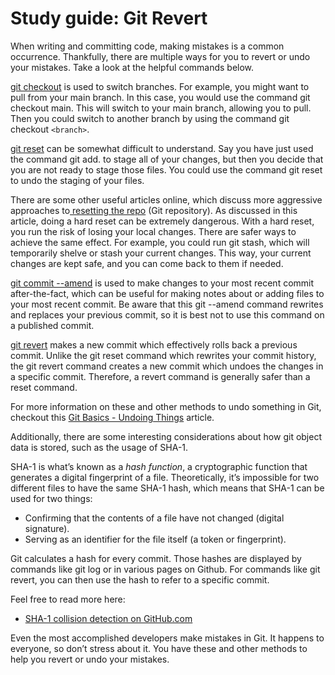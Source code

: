 # Study guide: Git Revert

When writing and committing code, making mistakes is a common occurrence. Thankfully, there are multiple ways for you to revert or undo your mistakes. Take a look at the helpful commands below.

[git checkout](https://git-scm.com/docs/git-checkout) is used to switch branches. For example, you might want to pull from your main branch. In this case, you would use the command git checkout main. This will switch to your main branch, allowing you to pull. Then you could switch to another branch by using the command  git checkout `<branch>`.

[git reset](https://git-scm.com/docs/git-reset#_examples)  can be somewhat difficult to understand. Say you have just used the command git add. to stage all of your changes, but then you decide that you are not ready to stage those files. You could use the command git reset to undo the staging of your files.

There are some other useful articles online, which discuss more aggressive approaches to[ resetting the repo](https://jwiegley.github.io/git-from-the-bottom-up/3-Reset/4-doing-a-hard-reset.html) (Git repository). As discussed in this article, doing a hard reset can be extremely dangerous. With a hard reset, you run the risk of losing your local changes. There are safer ways to achieve the same effect. For example, you could run git stash, which will temporarily shelve or stash your current changes. This way, your current changes are kept safe, and you can come back to them if needed.

[git commit --amend](https://git-scm.com/docs/git-commit#Documentation/git-commit.txt---amend) is used to make changes to your most recent commit after-the-fact, which can be useful for making notes about or adding files to your most recent commit. Be aware that this git --amend command rewrites and replaces your previous commit, so it is best not to use this command on a published commit.

[git revert](https://git-scm.com/docs/git-revert) makes a new commit which effectively rolls back a previous commit. Unlike the git reset command which rewrites your commit history, the git revert command creates a new commit which undoes the changes in a specific commit. Therefore, a revert command is generally safer than a reset command.

For more information on these and other methods to undo something in Git, checkout this [Git Basics - Undoing Things](https://git-scm.com/book/en/v2/Git-Basics-Undoing-Things) article.

Additionally, there are some interesting considerations about how git object data is stored, such as the usage of SHA-1.

SHA-1 is what’s known as a *hash function*, a cryptographic function that generates a digital fingerprint of a file. Theoretically, it’s impossible for two different files to have the same SHA-1 hash, which means that SHA-1 can be used for two things:

* Confirming that the contents of a file have not changed (digital signature).
* Serving as an identifier for the file itself (a token or fingerprint).

Git calculates a hash for every commit. Those hashes are displayed by commands like git log or in various pages on Github. For commands like git revert, you can then use the hash to refer to a specific commit.

Feel free to read more here:

* [SHA-1 collision detection on GitHub.com](https://github.blog/2017-03-20-sha-1-collision-detection-on-github-com/)

Even the most accomplished developers make mistakes in Git. It happens to everyone, so don’t stress about it. You have these and other methods to help you revert or undo your mistakes.
